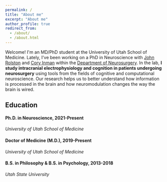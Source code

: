 ```yaml
---
permalink: /
title: "About me"
excerpt: "About me"
author_profile: true
redirect_from:
  - /about/
  - /about.html
---
```


Welcome! I'm an MD/PhD student at the University of Utah School of Medicine. Lately, I've been working on a PhD in Neuroscience with [John Rolston](https://www.rolstonlab.com) and [Cory Inman](http://inman-lab.com/) within the [Department of Neurosurgery](https://medicine.utah.edu/neurosurgery/). In the lab, **I study intracranial electrophysiology and cognition in patients undergoing neurosurgery** using tools from the fields of cognitive and computational neuroscience. Our research helps us to better understand how information is processed in the brain and how neuromodulation changes the way the brain is wired.

## Education

#### Ph.D. in Neuroscience, 2021-Present
*University of Utah School of Medicine*

#### Doctor of Medicine (M.D.), 2019-Present
*University of Utah School of Medicine*

#### B.S. in Philosophy & B.S. in Psychology, 2013-2018
*Utah State University*
